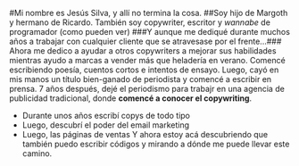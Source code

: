 #Mi nombre es Jesús Silva, y allí no termina la cosa.
##Soy hijo de Margoth y hermano de Ricardo. También soy copywriter, escritor y *wannabe* de programador (como pueden ver)
###Y aunque me dediqué durante muchos años a trabajar con cualquier cliente que se atravesase por el frente...###
Ahora me dedico a ayudar a otros copywriters a mejorar sus habilidades mientras ayudo a marcas a vender más que heladería en verano.
Comencé escribiendo poesía, cuentos cortos e intentos de ensayo.
Luego, cayó en mis manos un título bien-ganado de periodista y comencé a escribir en prensa.
7 años después, dejé el periodismo para trabajr en una agencia de publicidad tradicional, donde **comencé a conocer el copywriting**.
* Durante unos años escribí copys de todo tipo
* Luego, descubrí el poder del email marketing
* Luego, las páginas de ventas
Y ahora estoy acá descubriendo que también puedo escribir códigos y mirando a dónde me puede llevar este camino.